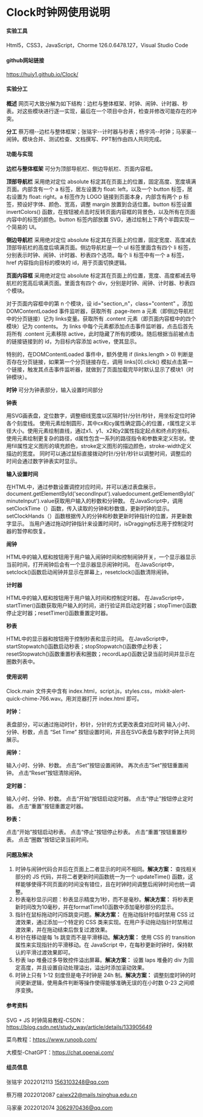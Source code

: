 # Clock时钟网使用说明



#### 实验工具

Html5，CSS3，JavaScript，Chorme 126.0.6478.127，Visual Studio Code

#### github网站链接

https://huiy1.github.io/Clock/

#### 实验分工

**概述**  网页可大致分解为如下结构：边栏与整体框架、时钟、闹钟、计时器、秒表。对这些模块进行逐一实现，最后在一个项目中合并，检查并修改可能存在的冲突。

**分工**  蔡万栩--边栏与整体框架；张铭宇--计时器与秒表；杨宇鸿--时钟；马家豪--闹钟。模块合并、测试检查、文档撰写、PPT制作由四人共同完成。



#### 功能与实现

**边栏与整体框架**  可分为顶部导航栏、侧边导航栏、页面内容框。

**顶部导航栏**  采用绝对定位 absolute 标定其在页面上的位置，固定高度、宽度填满页面。内部含有一个 a 标签，居左设置为 float: left，以及一个 button 标签，居右设置为 float: right。a 标签作为 LOGO 链接到页面本身，内部含有两个 p 标签，预设好字体、颜色、宽高，调整 margin 放置到合适位置。button 标签设置 invertColors() 函数，在按钮被点击时反转页面内容框的背景色，以及所有在页面内容中的标签的颜色。button 标签内部放置 SVG，通过绘制上下两个半圆实现一个简易的 UI。

**侧边导航栏**  采用绝对定位 absolute 标定其在页面上的位置，固定宽度、高度减去顶部导航栏的高度后填满页面。侧边导航栏是一个 ul 标签里面含有四个 li 标签，分别表示时钟、闹钟、计时器、秒表四个选项。每个 li 标签中有一个 a 标签，href 内容指向目标的模块的 id，用于页面切换逻辑。

**页面内容框**  采用绝对定位 absolute 标定其在页面上的位置，宽度、高度都减去导航栏的宽高后填满页面。里面含有四个 div，分别是时钟、闹钟、计时器、秒表四个模块。

对于页面内容框中的第 n 个模块，设 id="section_n"，class="content" 。添加 DOMContentLoaded 事件监听器，获取所有 .page-item a 元素（即侧边导航栏中的分页链接）记为 links变量。获取所有 .content 元素（即页面内容框中的四个模块）记为 contents。
为 links 中每个元素都添加点击事件监听器，点击后首先将所有 .content 元素移除 active，此时隐藏了所有的模块。随后根据当前被点击的链接链接到的 id，为目标内容添加 active，使其显示。

特别的，在DOMContentLoaded 事件中，额外使用 if (links.length > 0) 判断是否存在分页链接，如果第一个分页链接存在，调用 links[0].click() 模拟点击第一个链接，触发其点击事件监听器，就做到了页面加载完毕时默认显示了模块1（时钟模块）。


**时钟**  可分为钟表部分，输入设置时间部分

**钟表** 

用SVG画表盘，定位数字，调整细线宽度以区隔时针/分针/秒针，用坐标定位时钟各个刻度线。 使用<circle>元素绘制圆形，其中cx和cy属性确定圆心的位置，r属性定义半径大小。使用<line>元素绘制直线，通过x1、y1、x2和y2属性指定起点和终点的坐标。使用<path>元素绘制更复杂的路径，d属性包含一系列的路径指令和参数来定义形状。使用fill属性定义图形的填充颜色，stroke定义图形的描边颜色，stroke-width定义描边的宽度。
  同时可以通过鼠标直接拨动时针/分针/秒针以调整时间，调整后的时间会通过数字钟表实时显示。

**输入设置时间**

在HTML中，通过参数设置调控对应时间，并可以通过表盘展示，document.getElementById('secondInput').valuedocument.getElementById('minuteInput').value获取用户输入的秒数和分钟数。
在JavaScript中，调用setClockTime（）函数，传入读取的分钟和秒数值，更新时钟的显示。
setClockHands（）函数根据传入的分钟和秒数更新时钟指针的位置，并更新数字显示。
当用户通过拖动时钟指针来设置时间时，isDragging标志用于控制定时器的暂停和恢复。

**闹钟**  

HTML中的输入框和按钮用于用户输入闹钟时间和控制闹钟开关，一个显示器显示当前时间，打开闹钟后会有一个显示器显示闹钟时间。
在JavaScript中，setclock()函数启动闹钟并显示在屏幕上，resetclock()函数清除闹钟。

**计时器**  

HTML中的输入框和按钮用于用户输入时间和控制定时器。
在JavaScript中，startTimer()函数获取用户输入的时间，进行验证并启动定时器；stopTimer()函数停止定时器；resetTimer()函数重置定时器。

**秒表**  

HTML中的显示器和按钮用于控制秒表和显示时间。
在JavaScript中，startStopwatch()函数启动秒表；stopStopwatch()函数停止秒表；resetStopwatch()函数重置秒表和圈数；recordLap()函数记录当前时间并显示在圈数列表中。


#### 使用说明

Clock.main 文件夹中含有 index.html，script.js，styles.css，mixkit-alert-quick-chime-766.wav。用浏览器打开 index.html 即可。

**时钟：**  

表盘部分，可以通过拖动时针，秒针，分针的方式更改表盘对应时间
输入小时、分钟、秒数，点击 “Set Time” 按钮设置时间，并且在SVG表盘与数字时钟上共同展示。

**闹钟：**  

输入小时、分钟、秒数。
点击“Set”按钮设置闹钟。
再次点击“Set”按钮重置闹钟。
点击“Reset”按钮清除闹钟。

**定时器：**

输入小时、分钟、秒数。
点击“开始”按钮启动定时器。
点击“停止”按钮停止定时器。
点击“重置”按钮重置定时器。

**秒表：**

点击“开始”按钮启动秒表。
点击“停止”按钮停止秒表。
点击“重置”按钮重置秒表。
点击“圈数”按钮记录当前时间。

#### 问题及解决

1. 时钟与闹钟代码合并后在页面上二者显示的时间不相同。**解决方案：** 查找相关部分的 JS 代码，并将二者更新时间函数统一为一个 updateTime() 函数，这样能够使得不同页面的时间没有错位，且在时钟时间调整后闹钟时间也统一调整。
2. 秒表毫秒显示问题：秒表显示精度为1秒，而不是毫秒。**解决方案：** 将秒表更新时间改为10毫秒，并在formatTime1()函数中添加毫秒部分的显示。
3. 指针在鼠标拖动时闪烁跳变问题。**解决方案：** 在拖动指针时临时禁用 CSS 过渡效果，通过添加一个特定的 CSS 类来实现。在用户手动拖动指针时禁用过渡效果，并在拖动结束后恢复过渡效果。
4. 秒针在移动是每 1s 跳变而不是平滑移动。**解决方案：** 使用 CSS 的 transition 属性来实现指针的平滑移动。在 JavaScript 中，在每秒更新时钟时，保持默认的平滑过渡效果即可。
5. 秒表 lap 堆叠过多导致控件溢出屏幕。**解决方案：** 设置 laps 堆叠的 div 为固定高度，并且设置自动处理溢出，溢出时添加滚动效果。
6. 时钟上只有 1-12 刻度但是电子时钟是 24h 制。**解决方案：** 调整刻度时钟的时间更新逻辑，使用条件判断等操作使得能够准确无误的在小时数 0-23 之间顺序变换。



#### 参考资料

SVG + JS 时钟简易教程-CSDN：https://blog.csdn.net/study_way/article/details/133905649

菜鸟教程：https://www.runoob.com/

大模型-ChatGPT：https://chat.openai.com/

#### 组员信息

张铭宇 2022012113 1563103248@qq.com

蔡万栩 2022012087 caiwx22@mails.tsinghua.edu.cn

马家豪 2022012074 3062970436@qq.com
